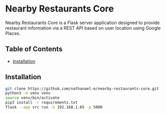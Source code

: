 # Nearby Restaurants Core

Nearby Restaurants Core is a Flask server application designed to provide restaurant information via a REST API based on user location using Google Places.

## Table of Contents
- [Installation](#installation)

## Installation

   ```bash
   git clone https://github.com/nathanael-e/nearby-restaurants-core.git
   python3 -m venv venv
   source venv/bin/activate
   pip3 install -r requirements.txt
   flask --app src run -h 192.168.1.65 -p 5000
   ```
